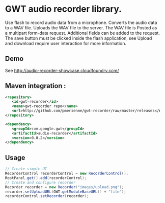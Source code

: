 # GWT audio recorder library.

Use flash to record audio data from a microphone. Converts the audio data to a WAV file. Uploads the WAV file to the server.
The WAV file is Posted as a multipart form-data request. Additional fields can be added to the request.
The save button must be clicked inside the flash application, see Upload and download require user interaction for more information.

## Demo
See http://audio-recorder-showcase.cloudfoundry.com/

## Maven integration : 

 ```xml
<repository>
	<id>gwt-recorder</id>
	<name>gwt-recorder repo</name>
	<url>http://github.com/pmerienne/gwt-recorder/raw/master/releases</url>
</repository>

<dependency>
	<groupId>com.google.gwt</groupId>
	<artifactId>audio-recorder</artifactId>
	<version>0.0.2</version>
</dependency>
 ```
 
## Usage 

 ```java
// Create simple UI
RecorderControl recorderControl = new RecorderControl();
RootPanel.get().add(recorderControl);
// Create and configure recorder
Recorder recorder = new Recorder("images/upload.png");
recorder.setUploadURL(GWT.getModuleBaseURL() + "file");
recorderControl.setRecorder(recorder);
 ```
